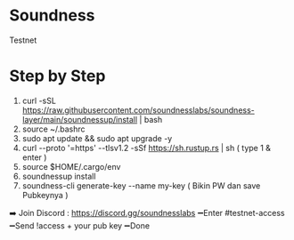 # Soundness
Testnet 
# Step by Step
1. curl -sSL https://raw.githubusercontent.com/soundnesslabs/soundness-layer/main/soundnessup/install | bash
2. source ~/.bashrc
3. sudo apt update && sudo apt upgrade -y
4. curl --proto '=https' --tlsv1.2 -sSf https://sh.rustup.rs | sh
   ( type 1 & enter )
5. source $HOME/.cargo/env
6. soundnessup install
7. soundness-cli generate-key --name my-key
   ( Bikin PW dan save Pubkeynya )
   
➡️ Join Discord :  https://discord.gg/soundnesslabs
 ➖Enter #testnet-access
 ➖Send !access + your pub key
 ➖Done
